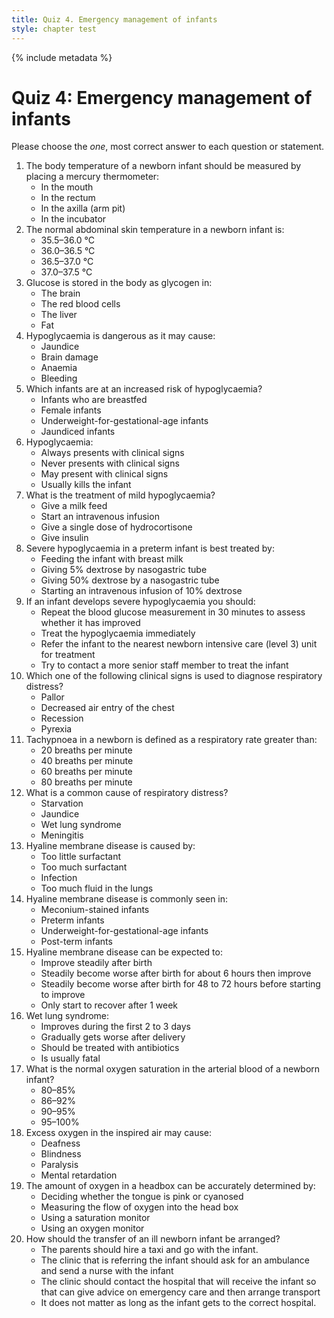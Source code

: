 ```yaml
---
title: Quiz 4. Emergency management of infants
style: chapter test
---
```


{% include metadata %}

# Quiz 4: Emergency management of infants

Please choose the *one*, most correct answer to each question or statement.

1.	The body temperature of a newborn infant should be measured by placing a mercury thermometer:
	-	In the mouth
	-	In the rectum
	+	In the axilla (arm pit)
	-	In the incubator
2.	The normal abdominal skin temperature in a newborn infant is:
	-	35.5–36.0 °C
	+	36.0–36.5 °C
	-	36.5–37.0 °C
	-	37.0–37.5 °C
3.	Glucose is stored in the body as glycogen in:
	-	The brain
	-	The red blood cells
	+	The liver
	-	Fat
4.	Hypoglycaemia is dangerous as it may cause:
	-	Jaundice
	+	Brain damage
	-	Anaemia
	-	Bleeding
5.	Which infants are at an increased risk of hypoglycaemia?
	-	Infants who are breastfed
	-	Female infants
	+	Underweight-for-gestational-age infants
	-	Jaundiced infants
6.	Hypoglycaemia:
	-	Always presents with clinical signs
	-	Never presents with clinical signs
	+	May present with clinical signs
	-	Usually kills the infant
7.	What is the treatment of mild hypoglycaemia?
	+	Give a milk feed
	-	Start an intravenous infusion
	-	Give a single dose of hydrocortisone
	-	Give insulin
8.	Severe hypoglycaemia in a preterm infant is best treated by:
	-	Feeding the infant with breast milk
	-	Giving 5% dextrose by nasogastric tube
	-	Giving 50% dextrose by a nasogastric tube
	+	Starting an intravenous infusion of 10% dextrose
9.	If an infant develops severe hypoglycaemia you should:
	-	Repeat the blood glucose measurement in 30 minutes to assess whether it has improved
	+	Treat the hypoglycaemia immediately
	-	Refer the infant to the nearest newborn intensive care (level 3) unit for treatment
	-	Try to contact a more senior staff member to treat the infant
10.	Which one of the following clinical signs is used to diagnose respiratory distress?
	-	Pallor
	-	Decreased air entry of the chest
	+	Recession
	-	Pyrexia
11.	Tachypnoea in a newborn is defined as a respiratory rate greater than:
	-	20 breaths per minute
	-	40 breaths per minute
	+	60 breaths per minute
	-	80 breaths per minute
12.	What is a common cause of respiratory distress?
	-	Starvation
	-	Jaundice
	+	Wet lung syndrome
	-	Meningitis
13.	Hyaline membrane disease is caused by:
	+	Too little surfactant
	-	Too much surfactant
	-	Infection
	-	Too much fluid in the lungs
14.	Hyaline membrane disease is commonly seen in:
	-	Meconium-stained infants
	+	Preterm infants
	-	Underweight-for-gestational-age infants
	-	Post-term infants
15.	Hyaline membrane disease can be expected to:
	-	Improve steadily after birth
	-	Steadily become worse after birth for about 6 hours then improve
	+	Steadily become worse after birth for 48 to 72 hours before starting to improve
	-	Only start to recover after 1 week
16.	Wet lung syndrome:
	+	Improves during the first 2 to 3 days
	-	Gradually gets worse after delivery
	-	Should be treated with antibiotics
	-	Is usually fatal
17.	What is the normal oxygen saturation in the arterial blood of a newborn infant?
	-	80–85%
	+	86–92%
	-	90–95%
	-	95–100%
18.	Excess oxygen in the inspired air may cause:
	-	Deafness
	+	Blindness
	-	Paralysis
	-	Mental retardation
19.	The amount of oxygen in a headbox can be accurately determined by: 
	-	Deciding whether the tongue is pink or cyanosed
	-	Measuring the flow of oxygen into the head box
	-	Using a saturation monitor
	+	Using an oxygen monitor
20.	How should the transfer of an ill newborn infant be arranged? 
	-	The parents should hire a taxi and go with the infant.
	-	The clinic that is referring the infant should ask for an ambulance and send a nurse with the infant
	+	The clinic should contact the hospital that will receive the infant so that can give advice on emergency care and then arrange transport
	-	It does not matter as long as the infant gets to the correct hospital.